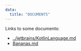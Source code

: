 ```yaml
---
data:
  title: "DOCUMENTS"
---
```


Links to some documents:

* [../jetbrains/KotlinLanguage.md](../jetbrains/KotlinLanguage.md)
* [Bananas.md](Bananas.md)
